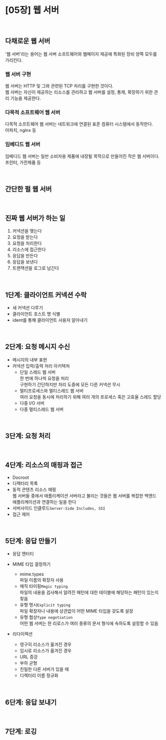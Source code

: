 # [05장] 웹 서버

<br />

## 다채로운 웹 서버

'웹 서버'라는 용어는 웹 서버 소프트웨어와 웹페이지 제공에 특화된 장비 양쪽 모두를 가리킨다.

### 웹 서버 구현

웹 서버는 HTTP 및 그와 관련된 TCP 처리를 구현한 것이다.  
웹 서버는 자신이 제공하는 리소스를 관리하고 웹 서버를 설정, 통제, 확장하기 위한 관리 기능을 제공한다.

### 다목적 소프트웨어 웹 서버

다목적 소프트웨어 웹 서버는 네트워크에 연결된 표준 컴퓨터 시스템에서 동작한다.  
아파치, nginx 등

### 임베디드 웹 서버

임베디드 웹 서버는 일반 소비자용 제품에 내장될 목적으로 만들어진 작은 웹 서버이다.  
프린터, 가전제품 등

<br />

## 간단한 펄 웹 서버

<br />

## 진짜 웹 서버가 하는 일

1. 커넥션을 맺는다
2. 요청을 받는다
3. 요청을 처리한다
4. 리소스에 접근한다
5. 응답을 만든다
6. 응답을 보낸다
7. 트랜잭션을 로그로 남긴다

<br />

## 1단계: 클라이언트 커넥션 수락

- 새 커넥션 다루기
- 클라이언트 호스트 명 식별
- ident를 통해 클라이언트 사용자 알아내기

<br />

## 2단계: 요청 메시지 수신

- 메시지의 내부 표현
- 커넥션 입력/출력 처리 아키텍처
  - 단일 스레드 웹 서버  
    한 번에 하나씩 요청을 처리  
    구현하기 간단하지만 처리 도중에 모든 다른 커넥션 무시
  - 멀티프로세스와 멀티스레드 웹 서버  
    여러 요청을 동시에 처리하기 위해 여러 개의 프로세스 혹은 고효율 스레드 할당
  - 다중 I/O 서버
  - 다중 멀티스레드 웹 서버

<br />

## 3단계: 요청 처리

<br />

## 4단계: 리소스의 매핑과 접근

- Docroot
- 디렉터리 목록
- 동적 콘텐츠 리소스 매핑  
  웹 서버들 중에서 애플리케이션 서버라고 불리는 것들은 웹 서버를 복잡한 백엔드 애플리케이션과 연결하는 일을 한다
- 서버사이드 인클루드`Server-Side Includes, SSI`
- 접근 제어

<br />

## 5단계: 응답 만들기

- 응답 엔터티

- MIME 타입 결정하기

  - mime.types  
    파일 이름의 확장자 사용
  - 매직 타이핑`Magic typing`  
    파일의 내용을 검사해서 알려진 패턴에 대한 테이블에 해당하는 패턴이 있는지 찾음
  - 유형 명시`Explicit typing`  
    파일 확장자나 내용에 상관없이 어떤 MIME 타입을 갖도록 설정
  - 유형 협상`Type negotiation`  
    어떤 웹 서버는 한 리로스가 여러 종류의 문서 형식에 속하도록 설정할 수 있음

- 리다이렉션
  - 영구히 리소스가 옮겨진 경우
  - 임시로 리소스가 옮겨진 경우
  - URL 증강
  - 부하 균형
  - 친밀한 다른 서버가 있을 때
  - 디렉터리 이름 정규화

<br />

## 6단계: 응답 보내기

<br />

## 7단계: 로깅
